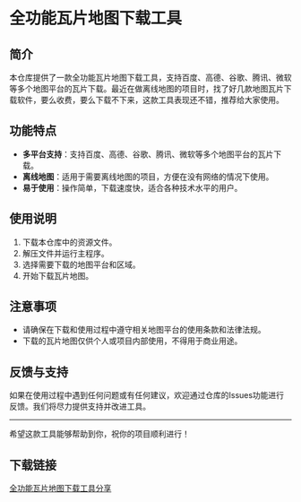 # 全功能瓦片地图下载工具

## 简介
本仓库提供了一款全功能瓦片地图下载工具，支持百度、高德、谷歌、腾讯、微软等多个地图平台的瓦片下载。最近在做离线地图的项目时，找了好几款地图瓦片下载软件，要么收费，要么下载不下来，这款工具表现还不错，推荐给大家使用。

## 功能特点
- **多平台支持**：支持百度、高德、谷歌、腾讯、微软等多个地图平台的瓦片下载。
- **离线地图**：适用于需要离线地图的项目，方便在没有网络的情况下使用。
- **易于使用**：操作简单，下载速度快，适合各种技术水平的用户。

## 使用说明
1. 下载本仓库中的资源文件。
2. 解压文件并运行主程序。
3. 选择需要下载的地图平台和区域。
4. 开始下载瓦片地图。

## 注意事项
- 请确保在下载和使用过程中遵守相关地图平台的使用条款和法律法规。
- 下载的瓦片地图仅供个人或项目内部使用，不得用于商业用途。

## 反馈与支持
如果在使用过程中遇到任何问题或有任何建议，欢迎通过仓库的Issues功能进行反馈。我们将尽力提供支持并改进工具。

---

希望这款工具能够帮助到你，祝你的项目顺利进行！

## 下载链接

[全功能瓦片地图下载工具分享](https://pan.quark.cn/s/1f465d3cac2c)